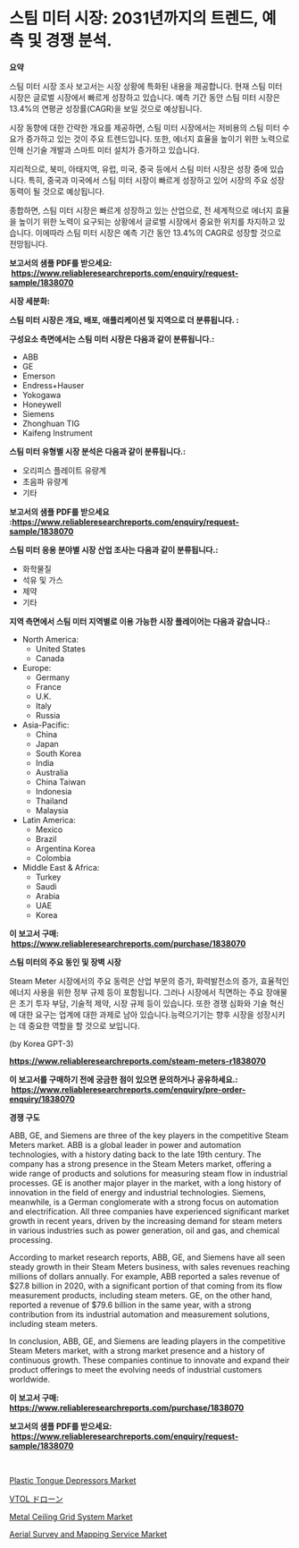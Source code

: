 <p><h1>스팀 미터 시장: 2031년까지의 트렌드, 예측 및 경쟁 분석.</h1></p><p><strong>요약</strong></p>
<p><p>스팀 미터 시장 조사 보고서는 시장 상황에 특화된 내용을 제공합니다. 현재 스팀 미터 시장은 글로벌 시장에서 빠르게 성장하고 있습니다. 예측 기간 동안 스팀 미터 시장은 13.4%의 연평균 성장률(CAGR)을 보일 것으로 예상됩니다.</p><p>시장 동향에 대한 간략한 개요를 제공하면, 스팀 미터 시장에서는 저비용의 스팀 미터 수요가 증가하고 있는 것이 주요 트렌드입니다. 또한, 에너지 효율을 높이기 위한 노력으로 인해 신기술 개발과 스마트 미터 설치가 증가하고 있습니다.</p><p>지리적으로, 북미, 아태지역, 유럽, 미국, 중국 등에서 스팀 미터 시장은 성장 중에 있습니다. 특히, 중국과 미국에서 스팀 미터 시장이 빠르게 성장하고 있어 시장의 주요 성장 동력이 될 것으로 예상됩니다.</p><p>종합하면, 스팀 미터 시장은 빠르게 성장하고 있는 산업으로, 전 세계적으로 에너지 효율을 높이기 위한 노력이 요구되는 상황에서 글로벌 시장에서 중요한 위치를 차지하고 있습니다. 이에따라 스팀 미터 시장은 예측 기간 동안 13.4%의 CAGR로 성장할 것으로 전망됩니다.</p></p>
<p><strong>보고서의 샘플 PDF를 받으세요: &nbsp;<a href="https://www.reliableresearchreports.com/enquiry/request-sample/1838070">https://www.reliableresearchreports.com/enquiry/request-sample/1838070</a></strong></p>
<p><strong>시장 세분화:</strong></p>
<p><strong> 스팀 미터 시장은 개요, 배포, 애플리케이션 및 지역으로 더 분류됩니다. :</strong></p>
<p><strong>구성요소 측면에서는 스팀 미터 시장은 다음과 같이 분류됩니다.:</strong></p>
<p><ul><li>ABB</li><li>GE</li><li>Emerson</li><li>Endress+Hauser</li><li>Yokogawa</li><li>Honeywell</li><li>Siemens</li><li>Zhonghuan TIG</li><li>Kaifeng Instrument</li></ul></p>
<p><strong> 스팀 미터 유형별 시장 분석은 다음과 같이 분류됩니다.:</strong></p>
<p><ul><li>오리피스 플레이트 유량계</li><li>초음파 유량계</li><li>기타</li></ul></p>
<p><strong>보고서의 샘플 PDF를 받으세요 :<a href="https://www.reliableresearchreports.com/enquiry/request-sample/1838070">https://www.reliableresearchreports.com/enquiry/request-sample/1838070</a></strong></p>
<p><strong> 스팀 미터 응용 분야별 시장 산업 조사는 다음과 같이 분류됩니다.:</strong></p>
<p><ul><li>화학물질</li><li>석유 및 가스</li><li>제약</li><li>기타</li></ul></p>
<p><strong>지역 측면에서 스팀 미터 지역별로 이용 가능한 시장 플레이어는 다음과 같습니다.:</strong></p>
<p><ul>
    <li>
        North America:
        <ul>
            <li>United States</li>
            <li>Canada</li>
        </ul>
    </li>
    <li>
        Europe:
        <ul>
            <li>Germany</li>
            <li>France</li>
            <li>U.K.</li>
            <li>Italy</li>
            <li>Russia</li>
        </ul>
    </li>
    <li>
        Asia-Pacific:
        <ul>
            <li>China</li>
            <li>Japan</li>
            <li>South Korea</li>
            <li>India</li>
            <li>Australia</li>
            <li>China Taiwan</li>
            <li>Indonesia</li>
            <li>Thailand</li>
            <li>Malaysia</li>
        </ul>
    </li>
    <li>
        Latin America:
        <ul>
            <li>Mexico</li>
            <li>Brazil</li>
            <li>Argentina Korea</li>
            <li>Colombia</li>
        </ul>
    </li>
    <li>
        Middle East & Africa:
        <ul>
            <li>Turkey</li>
            <li>Saudi</li>
            <li>Arabia</li>
            <li>UAE</li>
            <li>Korea</li>
        </ul>
    </li>
    </ul></p>
<p><strong>이 보고서 구매: &nbsp;<a href="https://www.reliableresearchreports.com/purchase/1838070">https://www.reliableresearchreports.com/purchase/1838070</a></strong></p>
<p><strong>스팀 미터의 주요 동인 및 장벽 시장</strong></p>
<p><p>Steam Meter 시장에서의 주요 동력은 산업 부문의 증가, 화력발전소의 증가, 효율적인 에너지 사용을 위한 정부 규제 등이 포함됩니다. 그러나 시장에서 직면하는 주요 장애물은 초기 투자 부담, 기술적 제약, 시장 규제 등이 있습니다. 또한 경쟁 심화와 기술 혁신에 대한 요구는 업계에 대한 과제로 남아 있습니다.능력으기기는 향후 시장을 성장시키는 데 중요한 역할을 할 것으로 보입니다. </p><p>(by Korea GPT-3)</p></p>
<p><strong><a href="https://www.reliableresearchreports.com/steam-meters-r1838070">https://www.reliableresearchreports.com/steam-meters-r1838070</a></strong></p>
<p><strong>이 보고서를 구매하기 전에 궁금한 점이 있으면 문의하거나 공유하세요.: &nbsp;<a href="https://www.reliableresearchreports.com/enquiry/pre-order-enquiry/1838070">https://www.reliableresearchreports.com/enquiry/pre-order-enquiry/1838070</a></strong></p>
<p><strong>경쟁 구도</strong></p>
<p><p>ABB, GE, and Siemens are three of the key players in the competitive Steam Meters market. ABB is a global leader in power and automation technologies, with a history dating back to the late 19th century. The company has a strong presence in the Steam Meters market, offering a wide range of products and solutions for measuring steam flow in industrial processes. GE is another major player in the market, with a long history of innovation in the field of energy and industrial technologies. Siemens, meanwhile, is a German conglomerate with a strong focus on automation and electrification. All three companies have experienced significant market growth in recent years, driven by the increasing demand for steam meters in various industries such as power generation, oil and gas, and chemical processing.</p><p>According to market research reports, ABB, GE, and Siemens have all seen steady growth in their Steam Meters business, with sales revenues reaching millions of dollars annually. For example, ABB reported a sales revenue of $27.8 billion in 2020, with a significant portion of that coming from its flow measurement products, including steam meters. GE, on the other hand, reported a revenue of $79.6 billion in the same year, with a strong contribution from its industrial automation and measurement solutions, including steam meters.</p><p>In conclusion, ABB, GE, and Siemens are leading players in the competitive Steam Meters market, with a strong market presence and a history of continuous growth. These companies continue to innovate and expand their product offerings to meet the evolving needs of industrial customers worldwide.</p></p>
<p><strong>이 보고서 구매: &nbsp; <a href="https://www.reliableresearchreports.com/purchase/1838070">https://www.reliableresearchreports.com/purchase/1838070</a></strong></p>
<p><strong>보고서의 샘플 PDF를 받으세요: &nbsp;<a href="https://www.reliableresearchreports.com/enquiry/request-sample/1838070">https://www.reliableresearchreports.com/enquiry/request-sample/1838070</a></strong><strong></strong></p>
<p>&nbsp;</p>
<p><p><a href="https://github.com/moyahfrancoestellec51j635wcx/Market-Research-Report-List-2/blob/main/plastic-tongue-depressors-market.md">Plastic Tongue Depressors Market</a></p><p><a href="https://github.com/sghwr779811674/Market-Research-Report-List-1/blob/main/235875735424.md">VTOL ドローン</a></p><p><a href="https://www.linkedin.com/pulse/metal-ceiling-grid-system-market-size-trends-growth-outlook-qrzje?trackingId=6gYndZmpeJTvi1di7cjp1Q%3D%3D">Metal Ceiling Grid System Market</a></p><p><a href="https://www.linkedin.com/pulse/aerial-survey-mapping-service-market-challenges-opportunities-gebee?trackingId=0aP%2Bq4bYn1MDsddeFJd3PQ%3D%3D">Aerial Survey and Mapping Service Market</a></p></p>